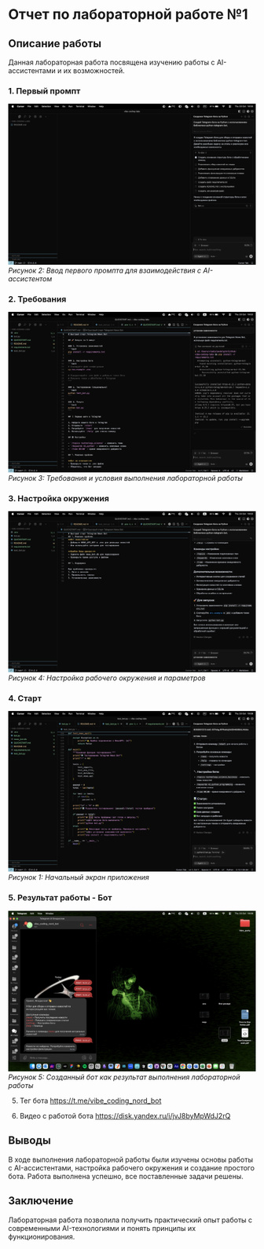 # Отчет по лабораторной работе №1

## Описание работы

Данная лабораторная работа посвящена изучению работы с AI-ассистентами и их возможностей.



### 1. Первый промпт

![Первый промпт](first%20prompt.png)
*Рисунок 2: Ввод первого промпта для взаимодействия с AI-ассистентом*

### 2. Требования

![Требования](reqs.png)
*Рисунок 3: Требования и условия выполнения лабораторной работы*

### 3. Настройка окружения

![Окружение](env.png)
*Рисунок 4: Настройка рабочего окружения и параметров*

### 4. Старт

![Начальный экран](start.png)
*Рисунок 1: Начальный экран приложения*

### 5. Результат работы - Бот

![Бот](bot.png)
*Рисунок 5: Созданный бот как результат выполнения лабораторной работы*

5. Тег бота
https://t.me/vibe_coding_nord_bot

6. Видео с работой бота 
https://disk.yandex.ru/i/jvJ8byMpWdJ2rQ

## Выводы

В ходе выполнения лабораторной работы были изучены основы работы с AI-ассистентами, настройка рабочего окружения и создание простого бота. Работа выполнена успешно, все поставленные задачи решены.

## Заключение

Лабораторная работа позволила получить практический опыт работы с современными AI-технологиями и понять принципы их функционирования.
